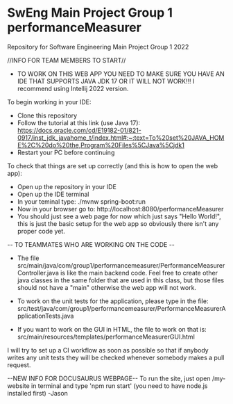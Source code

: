 # SwEng Main Project Group 1 performanceMeasurer
 Repository for Software Engineering Main Project Group 1 2022
 
 //INFO FOR TEAM MEMBERS TO START//
 
- TO WORK ON THIS WEB APP YOU NEED TO MAKE SURE YOU HAVE AN IDE THAT SUPPORTS JAVA JDK 17 OR IT WILL NOT WORK!!! I recommend using Intellij 2022 version.

To begin working in your IDE:
- Clone this repository
- Follow the tutorial at this link (use Java 17): https://docs.oracle.com/cd/E19182-01/821-0917/inst_jdk_javahome_t/index.html#:~:text=To%20set%20JAVA_HOME%2C%20do%20the,Program%20Files%5CJava%5Cjdk1
- Restart your PC before continuing

To check that things are set up correctly (and this is how to open the web app):
- Open up the repository in your IDE
- Open up the IDE terminal
- In your teminal type: ./mvnw spring-boot:run
- Now in your browser go to: http://localhost:8080/performanceMeasurer
- You should just see a web page for now which just says "Hello World!", this is just the basic setup for the web app so obviously there isn't any proper code yet.

-- TO TEAMMATES WHO ARE WORKING ON THE CODE --

- The file src/main/java/com/group1/performancemeasurer/PerformanceMeasurerController.java is like the main backend code. Feel free to create other java classes in the same folder that are used in this class, but those files should not have a "main" otherwise the web app will not work.

- To work on the unit tests for the application, please type in the file: src/test/java/com/group1/performancemeasurer/PerformanceMeasurerApplicationTests.java

- If you want to work on the GUI in HTML, the file to work on that is: src/main/resources/templates/performanceMeasurerGUI.html

I will try to set up a CI workflow as soon as possible so that if anybody writes any unit tests they will be checked whenever somebody makes a pull request.


--NEW INFO FOR DOCUSAURUS WEBPAGE--
To run the site, just open /my-website in terminal and type 'npm run start' (you need to have node.js installed first)
-Jason
